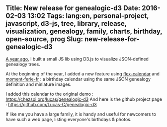 Title: New release for genealogic-d3
Date: 2016-02-03 13:02
Tags: lang:en, personal-project, javascript, d3-js, tree, library, release, visualization, genealogy, family, charts, birthday, open-source, prog
Slug: new-release-for-genealogic-d3
---
[A year ago](/lucas/blog/genealogy-tree-visualization-with-d3-js), I built a small JS lib using D3.js to visualize JSON-defined genealogy trees.

At the beginning of the year, I added a new feature using [flex-calendar](https://github.com/Russian60/flex-calendar) and [moment-ferie-fr](https://github.com/DepthFrance/moment-ferie-fr) : a birthday calendar using the same JSON genealogy definition and miniature images.

I added this calendar to the original demo : <https://chezsoi.org/lucas/genealogic-d3>
And here is the github project page : <https://github.com/Lucas-C/genealogic-d3>

If like me you have a large family, it is handy and useful for newcomers to have such a web page, listing everyone's birthdays & photos.
